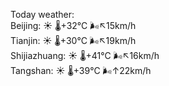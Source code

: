 Today weather:  
Beijing: ☀️   🌡️+32°C 🌬️↖15km/h  
Tianjin: ☀️   🌡️+30°C 🌬️↖19km/h  
Shijiazhuang: ☀️   🌡️+41°C 🌬️↖16km/h  
Tangshan: ☀️   🌡️+39°C 🌬️↑22km/h  
